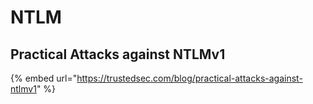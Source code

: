 # NTLM

## Practical Attacks against NTLMv1

{% embed url="https://trustedsec.com/blog/practical-attacks-against-ntlmv1" %}

